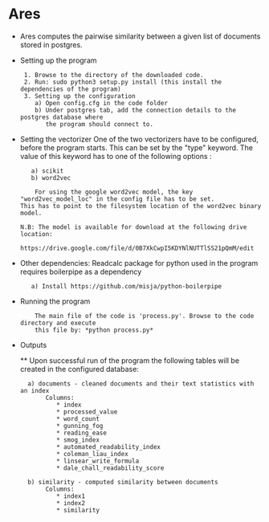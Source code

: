 # Ares

*  Ares computes the pairwise similarity between a given list of documents stored in postgres.

* Setting up the program
  	  
   	   1. Browse to the directory of the downloaded code.
	   2. Run: sudo python3 setup.py install (this install the dependencies of the program)
	   3. Setting up the configuration
	      a) Open config.cfg in the code folder
	      b) Under postgres tab, add the connection details to the postgres database where
	      	 the program should connect to.

* Setting the vectorizer
  	  One of the two vectorizers have to be configured, before the program starts. This can be set
	  by the "type" keyword. The value of this keyword has to one of the following options :
	     
	     a) scikit
	     b) word2vec
	     	
          For using the google word2vec model, the key "word2vec_model_loc" in the config file has to be set.
	  This has to point to the filesystem location of the word2vec binary model.
	       
	  N.B: The model is available for download at the following drive location:
	       	  https://drive.google.com/file/d/0B7XkCwpI5KDYNlNUTTlSS21pQmM/edit

* Other dependencies:
	Readcalc package for python used in the program requires boilerpipe as a dependency

		 a) Install https://github.com/misja/python-boilerpipe
		 
		     
* Running the program
  	  
	      The main file of the code is 'process.py'. Browse to the code directory and execute
	      this file by: *python process.py*

* Outputs

	** Upon successful run of the program the following tables will be created in the configured
	      database:
		
		a) documents - cleaned documents and their text statistics with an index
		   	 Columns:
				* index
				* processed_value
				* word_count
				* gunning_fog
				* reading_ease
				* smog_index
				* automated_readability_index
				* coleman_liau_index
				* linsear_write_formula
				* dale_chall_readability_score

		b) similarity - computed similarity between documents
		   	 Columns:
				* index1
				* index2
				* similarity

				  
		     	      
	      	  	      	 

	     	  